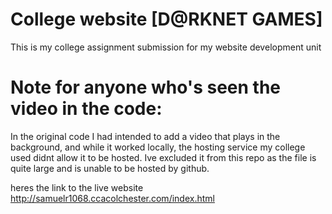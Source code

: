 # College website [D@RKNET GAMES]
This is my college assignment submission for my website development unit

# Note for anyone who's seen the video in the code:
In the original code I had intended to add a video that plays in the background, and while it worked locally, the hosting service my college used didnt allow it to be hosted. Ive excluded it from this repo as the file is quite large and is unable to be hosted by github.

heres the link to the live website http://samuelr1068.ccacolchester.com/index.html

